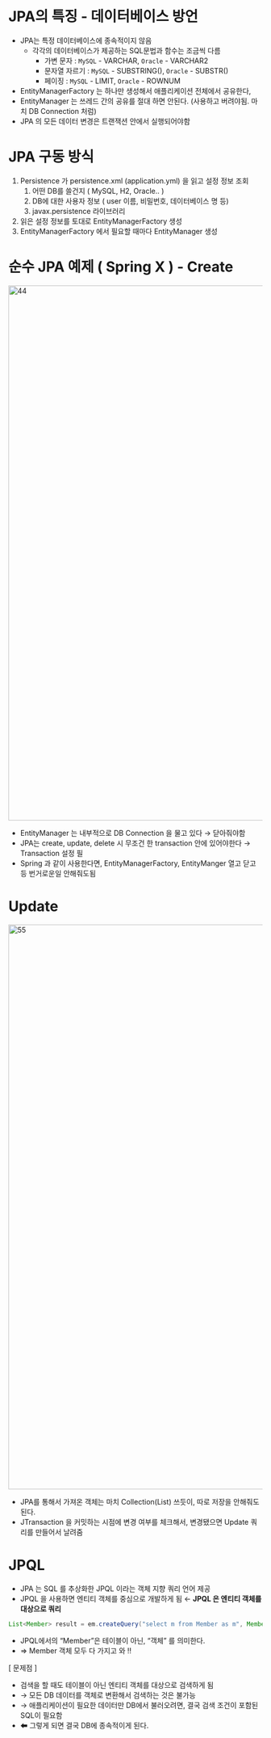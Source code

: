 # JPA의 특징 - 데이터베이스 방언

- JPA는 특정 데이터베이스에 종속적이지 않음
    - 각각의 데이터베이스가 제공하는 SQL문법과 함수는 조금씩 다름
        - 가변 문자 : `MySQL` - VARCHAR, `Oracle` - VARCHAR2
        - 문자열 자르기  : `MySQL` - SUBSTRING(), `Oracle` - SUBSTR()
        - 페이징 : `MySQL` - LIMIT, `Oracle` - ROWNUM
- EntityManagerFactory 는 하나만 생성해서 애플리케이션 전체에서 공유한다,
- EntityManager 는 쓰레드 간의 공유를 절대 하면 안된다. (사용하고 버려야됨. 마치 DB Connection 처럼)
- JPA 의 모든 데이터 변경은 트랜잭션 안에서 실행되어야함

# JPA 구동 방식

1. Persistence 가 persistence.xml (application.yml) 을 읽고 설정 정보 조회
    1. 어떤 DB를 쓸건지 ( MySQL, H2, Oracle.. )
    2. DB에 대한 사용자 정보 ( user 이름, 비밀번호, 데이터베이스 명 등)
    3. javax.persistence 라이브러리
2. 읽은 설정 정보를 토대로 EntityManagerFactory 생성
3. EntityManagerFactory 에서 필요할 때마다 EntityManager 생성

# 순수 JPA 예제 ( Spring X ) - Create

<img width="1060" alt="44" src="https://github.com/gilyeon00/TIL/assets/52391627/9fd98415-43a2-4b66-8525-53deb77dd886">

- EntityManager 는 내부적으로 DB Connection 을 물고 있다 → 닫아줘야함
- JPA는 create, update, delete 시 무조건 한 transaction 안에 있어야한다 → Transaction 설정 필
- Spring 과 같이 사용한다면, EntityManagerFactory,  EntityManger 열고 닫고 등 번거로운일 안해줘도됨

# Update

<img width="1119" alt="55" src="https://github.com/gilyeon00/TIL/assets/52391627/c67dadb7-60b7-4c6b-ac3f-d4d495c607b3">

- JPA를 통해서 가져온 객체는 마치 Collection(List) 쓰듯이, 따로 저장을 안해줘도 된다.
- JTransaction 을 커밋하는 시점에 변경 여부를 체크해서, 변경됐으면 Update 쿼리를 만들어서 날려줌

# JPQL

- JPA 는 SQL 를 추상화한 JPQL 이라는 객체 지향 쿼리 언어 제공
- JPQL 을 사용하면 엔티티 객체를 중심으로 개발하게 됨 ← **JPQL 은 엔티티 객체를 대상으로 쿼리**

```java
List<Member> result = em.createQuery("select m from Member as m", Member.class).getResultList();
```

- JPQL에서의 “Member”은 테이블이 아닌, “객체” 를 의미한다.
- ⇒ Member 객체 모두 다 가지고 와 ‼️

[ 문제점 ]

- 검색을 할 때도 테이블이 아닌 엔티티 객체를 대상으로 검색하게 됨
- → 모든 DB 데이터를 객체로 변환해서 검색하는 것은 불가능
- → 애플리케이션이 필요한 데이터만 DB에서 불러오려면, 결국 검색 조건이 포함된 SQL이 필요함
- ⬅ 그렇게 되면 결국 DB에 종속적이게 된다.